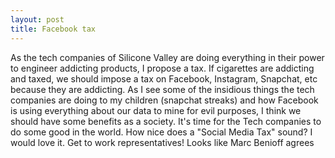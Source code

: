 ```yaml
---
layout: post
title: Facebook tax
---
```

As the tech companies of Silicone Valley are doing everything in their power to engineer addicting products, I propose a tax.  If cigarettes 
are addicting and taxed, we should impose a tax on Facebook, Instagram, Snapchat, etc because they are addicting.  As I see some of the insidious things the tech companies
are doing to my children (snapchat streaks) and how Facebook is using everything about our data to mine for evil purposes, I think we should
have some benefits as a society.  It's time for the Tech companies to do some good in the world.  How nice does a "Social Media Tax" sound?  I 
would love it.  Get to work representatives!
Looks like Marc Benioff agrees 
